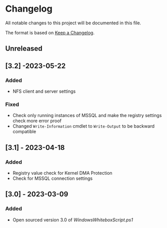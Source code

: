 
# Changelog
All notable changes to this project will be documented in this file.

The format is based on [Keep a Changelog](https://keepachangelog.com/en/1.0.0/).

## Unreleased

## [3.2] -2023-05-22

### Added

* NFS client and server settings

### Fixed

* Check only running instances of MSSQL and make the registry settings check more error proof
* Changed ``Write-Information`` cmdlet to ``Write-Output`` to be backward compatible

## [3.1] - 2023-04-18

### Added

* Registry value check for Kernel DMA Protection
* Check for MSSQL connection settings

## [3.0] - 2023-03-09

### Added

* Open sourced version 3.0 of *WindowsWhiteboxScript.ps1*
